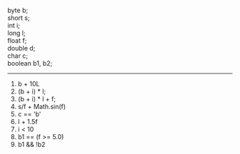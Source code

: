 byte b; <br>
short s; <br>
int i; <br>
long l; <br>
float f; <br>
double d; <br>
char c; <br>
boolean b1, b2; <br>

---

1. b + 10L
2. (b + i) \* l;
3. (b + i) \* l + f;
4. s/f + Math.sin(f)
5. c == 'b'
6. l + 1.5f
7. i < 10
8. b1 == (f >= 5.0)
9. b1 && !b2
